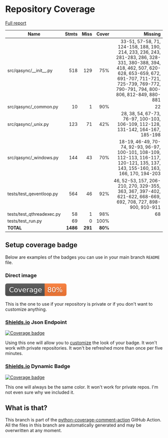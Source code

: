# Repository Coverage

[Full report](https://htmlpreview.github.io/?https://github.com/CabbageDevelopment/qasync/blob/python-coverage-comment-action-data/htmlcov/index.html)

| Name                       |    Stmts |     Miss |   Cover |   Missing |
|--------------------------- | -------: | -------: | ------: | --------: |
| src/qasync/\_\_init\_\_.py |      518 |      129 |     75% |33-51, 57-58, 71, 124-158, 188, 190, 214, 233, 236, 243, 281-283, 286, 328-331, 380-388, 394, 418, 462, 507, 620-628, 653-659, 672, 691-707, 711-721, 725-739, 769-772, 790-791, 794, 800-806, 812-849, 880-881 |
| src/qasync/\_common.py     |       10 |        1 |     90% |        22 |
| src/qasync/\_unix.py       |      123 |       71 |     42% |28, 38, 54, 67-73, 76-97, 100-103, 106-109, 112-128, 131-142, 164-167, 185-198 |
| src/qasync/\_windows.py    |      144 |       43 |     70% |18-19, 46-49, 70-74, 92-93, 96-97, 100-101, 108-109, 112-113, 116-117, 120-121, 135, 137, 143, 155-160, 163, 166, 170, 194-203 |
| tests/test\_qeventloop.py  |      564 |       46 |     92% |46, 52-53, 157, 206-210, 270, 329-355, 363, 367, 397-402, 621-622, 668-669, 692, 708, 727, 898-900, 910-911 |
| tests/test\_qthreadexec.py |       58 |        1 |     98% |        68 |
| tests/test\_run.py         |       69 |        0 |    100% |           |
|                  **TOTAL** | **1486** |  **291** | **80%** |           |


## Setup coverage badge

Below are examples of the badges you can use in your main branch `README` file.

### Direct image

[![Coverage badge](https://raw.githubusercontent.com/CabbageDevelopment/qasync/python-coverage-comment-action-data/badge.svg)](https://htmlpreview.github.io/?https://github.com/CabbageDevelopment/qasync/blob/python-coverage-comment-action-data/htmlcov/index.html)

This is the one to use if your repository is private or if you don't want to customize anything.

### [Shields.io](https://shields.io) Json Endpoint

[![Coverage badge](https://img.shields.io/endpoint?url=https://raw.githubusercontent.com/CabbageDevelopment/qasync/python-coverage-comment-action-data/endpoint.json)](https://htmlpreview.github.io/?https://github.com/CabbageDevelopment/qasync/blob/python-coverage-comment-action-data/htmlcov/index.html)

Using this one will allow you to [customize](https://shields.io/endpoint) the look of your badge.
It won't work with private repositories. It won't be refreshed more than once per five minutes.

### [Shields.io](https://shields.io) Dynamic Badge

[![Coverage badge](https://img.shields.io/badge/dynamic/json?color=brightgreen&label=coverage&query=%24.message&url=https%3A%2F%2Fraw.githubusercontent.com%2FCabbageDevelopment%2Fqasync%2Fpython-coverage-comment-action-data%2Fendpoint.json)](https://htmlpreview.github.io/?https://github.com/CabbageDevelopment/qasync/blob/python-coverage-comment-action-data/htmlcov/index.html)

This one will always be the same color. It won't work for private repos. I'm not even sure why we included it.

## What is that?

This branch is part of the
[python-coverage-comment-action](https://github.com/marketplace/actions/python-coverage-comment)
GitHub Action. All the files in this branch are automatically generated and may be
overwritten at any moment.